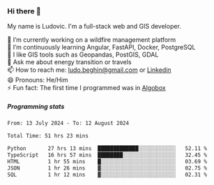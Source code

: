 ### Hi there 👋

My name is Ludovic. I'm a full-stack web and GIS developer.

 🔭 I’m currently working on a wildfire management platform<br/>
 🌱 I’m continuously learning Angular, FastAPI, Docker, PostgreSQL<br/>
 👯 I like GIS tools such as Geopandas, PostGIS, GDAL<br/>
 💬 Ask me about energy transition or travels<br/>
 📫 How to reach me: ludo.beghin@gmail.com or [Linkedin](https://www.linkedin.com/in/ludovic-beghin/)<br/>
 😄 Pronouns: He/Him<br/>
 ⚡ Fun fact: The first time I programmed was in [Algobox](https://fr.wikipedia.org/wiki/Algobox)<br/>

##### Programming stats
<!--START_SECTION:waka-->

```txt
From: 13 July 2024 - To: 12 August 2024

Total Time: 51 hrs 23 mins

Python       27 hrs 13 mins  █████████████░░░░░░░░░░░░   52.11 %
TypeScript   16 hrs 57 mins  ████████░░░░░░░░░░░░░░░░░   32.45 %
HTML         1 hr 55 mins    █░░░░░░░░░░░░░░░░░░░░░░░░   03.69 %
JSON         1 hr 26 mins    ▓░░░░░░░░░░░░░░░░░░░░░░░░   02.75 %
SQL          1 hr 12 mins    ▓░░░░░░░░░░░░░░░░░░░░░░░░   02.31 %
```

<!--END_SECTION:waka-->
